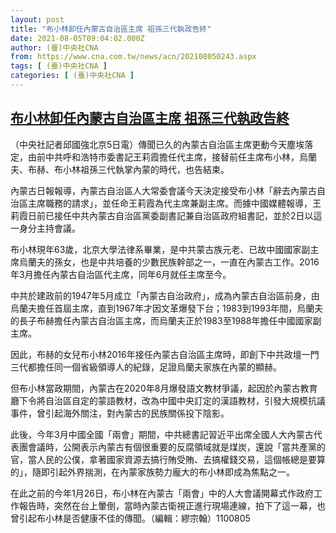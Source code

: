 ```yaml
---
layout: post
title: "布小林卸任內蒙古自治區主席 祖孫三代執政告終"
date: 2021-08-05T09:04:02.000Z
author: (臺)中央社CNA
from: https://www.cna.com.tw/news/acn/202108050243.aspx
tags: [ (臺)中央社CNA ]
categories: [ (臺)中央社CNA ]
---
```

<!--1628154242000-->
[布小林卸任內蒙古自治區主席 祖孫三代執政告終](https://www.cna.com.tw/news/acn/202108050243.aspx)
------

<div>
<div></div><div class="paragraph"><p>（中央社記者邱國強北京5日電）傳聞已久的內蒙古自治區主席更動今天塵埃落定，由前中共呼和浩特市委書記王莉霞擔任代主席，接替前任主席布小林，烏蘭夫、布赫、布小林祖孫三代執掌內蒙的時代，也告結束。</p><p>內蒙古日報報導，內蒙古自治區人大常委會議今天決定接受布小林「辭去內蒙古自治區主席職務的請求」，並任命王莉霞為代主席兼副主席。而據中國媒體報導，王莉霞日前已接任中共內蒙古自治區黨委副書記兼自治區政府組書記，並於2日以這一身分主持會議。</p><p>布小林現年63歲，北京大學法律系畢業，是中共蒙古族元老、已故中國國家副主席烏蘭夫的孫女，也是中共培養的少數民族幹部之一，一直在內蒙古工作。2016 年3月擔任內蒙古自治區代主席，同年6月就任主席至今。</p><p>中共於建政前的1947年5月成立「內蒙古自治政府」，成為內蒙古自治區前身，由烏蘭夫擔任首屆主席，直到1967年才因文革爆發下台；1983到1993年間，烏蘭夫的長子布赫擔任內蒙古自治區主席，而烏蘭夫正於1983至1988年擔任中國國家副主席。</p><p>因此，布赫的女兒布小林2016年接任內蒙古自治區主席時，即創下中共政壇一門三代都擔任同一個省級領導人的紀錄，足證烏蘭夫家族在內蒙的顯赫。</p><p>但布小林當政期間，內蒙古在2020年8月爆發語文教材爭議，起因於內蒙古教育廳下令將自治區自定的蒙語教材，改為中國中央訂定的漢語教材，引發大規模抗議事件，曾引起海外關注，對內蒙古的民族關係投下陰影。</p><p>此後，今年3月中國全國「兩會」期間，中共總書記習近平出席全國人大內蒙古代表團會議時，公開表示內蒙古有個很重要的反腐領域就是煤炭，還說「當共產黨的官，當人民的公僕，拿著國家資源去搞行賄受賄、去搞權錢交易，這個帳總是要算的」，隨即引起外界揣測，在內蒙家族勢力龐大的布小林即成為焦點之一。</p><p>在此之前的今年1月26日，布小林在內蒙古「兩會」中的人大會議開幕式作政府工作報告時，突然在台上暈倒，當時內蒙古衛視正進行現場連線，拍下了這一幕，也曾引起布小林是否健康不佳的傳聞。（編輯：繆宗翰）1100805</p></div>
</div>
